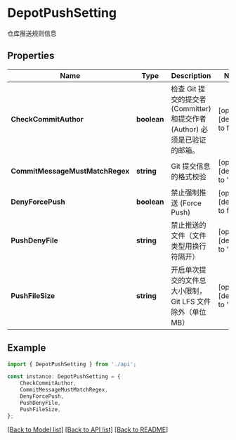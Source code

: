 # DepotPushSetting

仓库推送规则信息

## Properties

Name | Type | Description | Notes
------------ | ------------- | ------------- | -------------
**CheckCommitAuthor** | **boolean** | 检查 Git 提交的提交者 (Committer) 和提交作者 (Author) 必须是已验证的邮箱。 | [optional] [default to false]
**CommitMessageMustMatchRegex** | **string** | Git 提交信息的格式校验 | [optional] [default to '']
**DenyForcePush** | **boolean** | 禁止强制推送 (Force Push) | [optional] [default to false]
**PushDenyFile** | **string** | 禁止推送的文件（文件类型用换行符隔开） | [optional] [default to '']
**PushFileSize** | **string** | 开启单次提交的文件总大小限制，Git LFS 文件除外（单位MB） | [optional] [default to '']

## Example

```typescript
import { DepotPushSetting } from './api';

const instance: DepotPushSetting = {
    CheckCommitAuthor,
    CommitMessageMustMatchRegex,
    DenyForcePush,
    PushDenyFile,
    PushFileSize,
};
```

[[Back to Model list]](../README.md#documentation-for-models) [[Back to API list]](../README.md#documentation-for-api-endpoints) [[Back to README]](../README.md)
